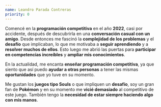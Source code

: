 ```yaml
---
name: Leandro Parada Contreras
priority: 0
---
```


Comencé en la **programación competitiva** en el año **2022**, casi por accidente, después de descubrirla en una **conversación casual con un amigo**. Desde entonces me fascinó la **complejidad de los problemas** y el **desafío** que implicaban, lo que me motivaba a **seguir aprendiendo** y a **resolver muchos de ellos**. Esto luego me abrió las puertas para **participar en competencias increíbles** y **ampliar mis conocimientos**.

En la actualidad, me encanta **enseñar programación competitiva**, ya que siento que así puedo **ayudar a otras personas** a tener las mismas **oportunidades** que yo tuve en su momento.

Me gustan los **juegos tipo Souls** o que impliquen un **desafío**, soy un gran fan de **Pokémon** y en su momento me **vicié demasiado** al competitivo de este juego. También tengo la **necesidad de estar siempre haciendo algo con mis manos**.
